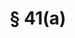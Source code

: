 ---
title: "§ 41(a)"
draft: false
exceptions:
- info51
memberstates:
- AT
score: 3
compensation:
- No compensation
remarks: |
 


link: ""
---